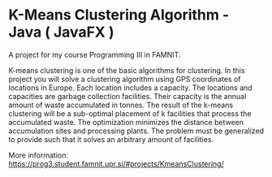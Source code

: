 
# K-Means Clustering Algorithm - Java ( JavaFX )
A project for my course Programming III in FAMNIT.

K-means clustering is one of the basic algorithms for clustering. In this project you will solve a clustering algorithm using GPS coordinates of locations in Europe. Each location includes a capacity. The locations and capacities are garbage collection facilities. Their capacity is the annual amount of waste accumulated in tonnes. The result of the k-means clustering will be a sub-optimal placement of k facilities that process the accumulated waste. The optimization minimizes the distance between accumulation sites and processing plants. The problem must be generalized to provide such that it solves an arbitrary amount of facilities. 

More information: https://prog3.student.famnit.upr.si/#projects/KmeansClustering/

